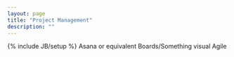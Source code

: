 ```yaml
---
layout: page
title: "Project Management"
description: ""
---
```

{% include JB/setup %}
Asana or equivalent
Boards/Something visual
Agile
